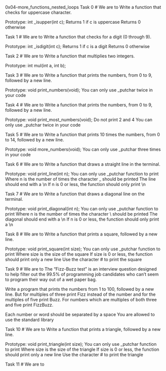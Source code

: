 0x04-more_functions_nested_loops
Task 0 # We are to Write a function that checks for uppercase character.

Prototype: int _isupper(int c);
Returns 1 if c is uppercase
Returns 0 otherwise

Task 1 # We are to Write a function that checks for a digit (0 through 9).

Prototype: int _isdigit(int c);
Returns 1 if c is a digit
Returns 0 otherwise

Task 2 # We are to Write a function that multiplies two integers.

Prototype: int mul(int a, int b);

Task 3 # We are to Write a function that prints the numbers, from 0 to 9, followed by a new line.

Prototype: void print_numbers(void);
You can only use _putchar twice in your code

Task 4 # We are to Write a function that prints the numbers, from 0 to 9, followed by a new line.

Prototype: void print_most_numbers(void);
Do not print 2 and 4
You can only use _putchar twice in your code

Task 5 # We are to Write a function that prints 10 times the numbers, from 0 to 14, followed by a new line.

Prototype: void more_numbers(void);
You can only use _putchar three times in your code

Task 6 # We are to Write a function that draws a straight line in the terminal.

Prototype: void print_line(int n);
You can only use _putchar function to print
Where n is the number of times the character _ should be printed
The line should end with a \n
If n is 0 or less, the function should only print \n

Task 7 # We are to Write a function that draws a diagonal line on the terminal.

Prototype: void print_diagonal(int n);
You can only use _putchar function to print
Where n is the number of times the character \ should be printed
The diagonal should end with a \n
If n is 0 or less, the function should only print a \n

Task 8 # We are to Write a function that prints a square, followed by a new line.

Prototype: void print_square(int size);
You can only use _putchar function to print
Where size is the size of the square
If size is 0 or less, the function should print only a new line
Use the character # to print the square

Task 9 # We are to The “Fizz-Buzz test” is an interview question designed to help filter out the 99.5% of programming job candidates who can’t seem to program their way out of a wet paper bag.

Write a program that prints the numbers from 1 to 100, followed by a new line. But for multiples of three print Fizz instead of the number and for the multiples of five print Buzz. For numbers which are multiples of both three and five print FizzBuzz.

Each number or word should be separated by a space
You are allowed to use the standard library

Task 10 # We are to Write a function that prints a triangle, followed by a new line.

Prototype: void print_triangle(int size);
You can only use _putchar function to print
Where size is the size of the triangle
If size is 0 or less, the function should print only a new line
Use the character # to print the triangle

Task 11 # We are to  
